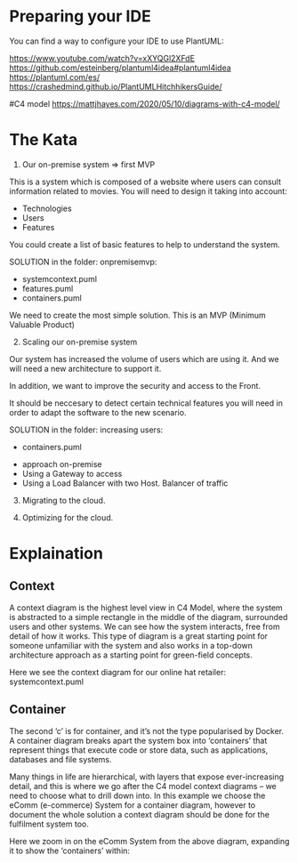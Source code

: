 

# Preparing your IDE
You can find a way to configure your IDE to use PlantUML:

https://www.youtube.com/watch?v=xXYQGl2XFdE
https://github.com/esteinberg/plantuml4idea#plantuml4idea
https://plantuml.com/es/
https://crashedmind.github.io/PlantUMLHitchhikersGuide/

#C4 model
https://mattjhayes.com/2020/05/10/diagrams-with-c4-model/


# The Kata

1. Our on-premise system => first MVP

This is a system which is composed of a website where users can consult information related
to movies. You will need to design it taking into account:
- Technologies
- Users
- Features

You could create a list of basic features to help to understand the system.

SOLUTION in the folder: onpremisemvp:
* systemcontext.puml
* features.puml
* containers.puml


We need to create the most simple solution. This is an MVP (Minimum Valuable Product)

2. Scaling our on-premise system

Our system has increased the volume of users which are using it. And we will need a new architecture to support it.

In addition, we want to improve the security and access to the Front.

It should be neccesary to detect certain technical features you will need in order to adapt the software to the new scenario.


SOLUTION in the folder: increasing users:
* containers.puml

- approach on-premise
- Using a Gateway to access 
- Using a Load Balancer with two Host. Balancer of traffic


3. Migrating to the cloud.

4. Optimizing for the cloud.

# Explaination

## Context
A context diagram is the highest level view in C4 Model, where the system is abstracted to a simple rectangle in the middle of the diagram, surrounded users and other systems. We can see how the system interacts, free from detail of how it works. This type of diagram is a great starting point for someone unfamiliar with the system and also works in a top-down architecture approach as a starting point for green-field concepts.

Here we see the context diagram for our online hat retailer: systemcontext.puml
## Container
The second ‘c’ is for container, and it’s not the type popularised by Docker. A container diagram breaks apart the system box into ‘containers’ that represent things that execute code or store data, such as applications, databases and file systems.

Many things in life are hierarchical, with layers that expose ever-increasing detail, and this is where we go after the C4 model context diagrams – we need to choose what to drill down into. In this example we choose the eComm (e-commerce) System for a container diagram, however to document the whole solution a context diagram should be done for the fulfilment system too.

Here we zoom in on the eComm System from the above diagram, expanding it to show the ‘containers’ within:


